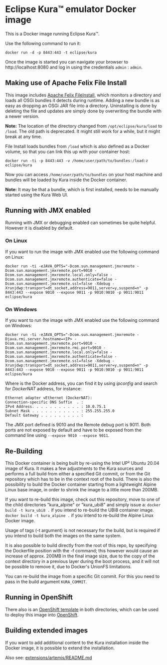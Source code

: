 # Eclipse Kura™ emulator Docker image

This is a Docker image running Eclipse Kura™.

Use the following command to run it:

    docker run -d -p 8443:443 -t eclipse/kura

Once the image is started you can navigate your browser to http://localhost:8080 and log in using the credentials `admin` : `admin`.

## Making use of Apache Felix File Install

This image includes [Apache Felix FileInstall](https://felix.apache.org/documentation/subprojects/apache-felix-file-install.html "Apache Felix File Install"), which monitors a directory and loads all OSGi bundles it detects during runtime. Adding a new bundle is as easy as dropping an OSGi JAR file into a directory. Uninstalling is done by deleting the file and updates are simply done by overwriting the bundle with a newer version.

**Note:** The location of the directory changed from `/opt/eclipse/kura/load` to `/load`. The old path is
          deprecated. It might still work for a while, but it might break at any time.

File Install loads bundles from `/load` which is also defined as a Docker volume,
so that you can link this up with your container host:

    docker run -ti -p 8443:443 -v /home/user/path/to/bundles:/load:z eclipse/kura

Now you can access `/home/user/path/to/bundles` on your host machine and bundles will be loaded
by Kura inside the Docker container.

**Note:** It may be that a bundle, which is first installed, needs to be manually started using the Kura Web UI.

## Running with JMX enabled

Running with JMX or debugging enabled can sometimes be quite helpful. However it is disabled by default. 

### On Linux

If you want to run the image with JMX enabled use the following command on Linux:

    docker run -ti -eJAVA_OPTS="-Dcom.sun.management.jmxremote -Dcom.sun.management.jmxremote.port=9010 -Dcom.sun.management.jmxremote.local.only=false -Dcom.sun.management.jmxremote.authenticate=false -Dcom.sun.management.jmxremote.ssl=false -Xdebug -Xrunjdwp:transport=dt_socket,address=9011,server=y,suspend=n" -p 8443:443 --expose 9010 --expose 9011 -p 9010:9010 -p 9011:9011 eclipse/kura

### On Windows

If you want to run the image with JMX enabled use the following command on Windows: 

    docker run -ti -eJAVA_OPTS="-Dcom.sun.management.jmxremote -Djava.rmi.server.hostname=<IP> -Dcom.sun.management.jmxremote.port=9010 -Dcom.sun.management.jmxremote.rmi.port=9010 -Dcom.sun.management.jmxremote.local.only=false -Dcom.sun.management.jmxremote.authenticate=false -Dcom.sun.management.jmxremote.ssl=false -Xdebug -Xrunjdwp:transport=dt_socket,address=9011,server=y,suspend=n" -p 8443:443 --expose 9010 --expose 9011 -p 9010:9010 -p 9011:9011 eclipse/kura

Where *<IP>* is the Docker address, you can find it by using *ipconfig* and search for *DockerNAT* address, for instance:

    Ethernet adapter vEthernet (DockerNAT):
    Connection-specific DNS Suffix  . :
    IPv4 Address. . . . . . . . . . . : 10.0.75.1
    Subnet Mask . . . . . . . . . . . : 255.255.255.0
    Default Gateway . . . . . . . . . :

The JMX port defined is 9010 and the Remote debug port is 9011. Both ports are not exposed by default and have to be exposed from the command line using `--expose 9010 --expose 9011`.

## Re-Building

This Docker container is being built by re-using the Intel UP² Ubuntu 20.04 image of Kura. It makes a few adjustments to the Kura sources and performs a full build from either a specified Git commit, or from the Git repository which has to be in the context root of the build.
There is also the possibility to build the Docker container starting from a lightweight Alpine Linux base image, in order to shrink the image to a little more than 200MB.

If you want to re-build this image, check out this repository, move to one of the child directories "kura_alpine" or "kura_ubi8" and simply issue a:
`docker build -t kura_ubi8 .` if you intend to re-build the UBI8 container image.
`docker build -t kura_alpine .` if you intend to re-build the Alpine Linux Docker image.

Usage of tags (-t argument) is not necessary for the build, but is required if you intend to build both the images on the same system.

It is also possible to build directly from the root of this repo, by specifying the Dockerfile position with the -f command; this however would cause an increase of approx. 200MB in the final image size, due to the copy of the context directory in a previous layer during the boot process, and it will not be possible to remove it, due to Docker's UnionFS limitations.

You can re-build the image from a specific Git commit. For this you need to pass in the build argument `KURA_COMMIT`.
 
## Running in OpenShift

There also is an [OpenShift template](openshift/README.md) in both directories, which can be used to deploy this image into [OpenShift](https://www.openshift.org/).

## Building extended images

If you want to add additional content to the Kura installation inside the Docker image,
it is possible to extend the installation.

Also see: [extensions/artemis/README.md](extensions/artemis/README.md)
